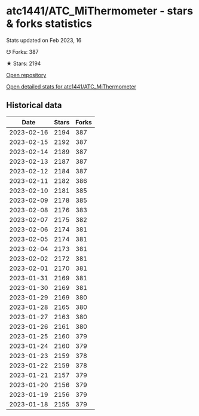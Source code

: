 # atc1441/ATC_MiThermometer - stars & forks statistics

Stats updated on Feb 2023, 16

☋ Forks: 387

★ Stars: 2194

[Open repository](https://github.com/atc1441/ATC_MiThermometer)

[Open detailed stats for atc1441/ATC_MiThermometer](https://reviewgithub.com/rep/atc1441/ATC_MiThermometer)

## Historical data
| Date | Stars | Forks |
|------|-------|-------|
| 2023-02-16 | 2194 | 387 | 
| 2023-02-15 | 2192 | 387 | 
| 2023-02-14 | 2189 | 387 | 
| 2023-02-13 | 2187 | 387 | 
| 2023-02-12 | 2184 | 387 | 
| 2023-02-11 | 2182 | 386 | 
| 2023-02-10 | 2181 | 385 | 
| 2023-02-09 | 2178 | 385 | 
| 2023-02-08 | 2176 | 383 | 
| 2023-02-07 | 2175 | 382 | 
| 2023-02-06 | 2174 | 381 | 
| 2023-02-05 | 2174 | 381 | 
| 2023-02-04 | 2173 | 381 | 
| 2023-02-02 | 2172 | 381 | 
| 2023-02-01 | 2170 | 381 | 
| 2023-01-31 | 2169 | 381 | 
| 2023-01-30 | 2169 | 381 | 
| 2023-01-29 | 2169 | 380 | 
| 2023-01-28 | 2165 | 380 | 
| 2023-01-27 | 2163 | 380 | 
| 2023-01-26 | 2161 | 380 | 
| 2023-01-25 | 2160 | 379 | 
| 2023-01-24 | 2160 | 379 | 
| 2023-01-23 | 2159 | 378 | 
| 2023-01-22 | 2159 | 378 | 
| 2023-01-21 | 2157 | 379 | 
| 2023-01-20 | 2156 | 379 | 
| 2023-01-19 | 2156 | 379 | 
| 2023-01-18 | 2155 | 379 | 

